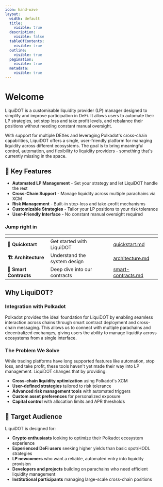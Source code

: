 ```yaml
---
icon: hand-wave
layout:
  width: default
  title:
    visible: true
  description:
    visible: false
  tableOfContents:
    visible: true
  outline:
    visible: true
  pagination:
    visible: true
  metadata:
    visible: true
---
```


# Welcome

LiquiDOT is a customisable liquidity provider (LP) manager designed to simplify and improve participation in DeFi. It allows users to automate their LP strategies, set stop loss and take profit levels, and rebalance their positions without needing constant manual oversight.

With support for multiple DEXes and leveraging Polkadot's cross-chain capabilities, LiquiDOT offers a single, user-friendly platform for managing liquidity across different ecosystems. The goal is to bring meaningful control, automation, and flexibility to liquidity providers - something that's currently missing in the space.

## 🌟 Key Features

* **Automated LP Management** - Set your strategy and let LiquiDOT handle the rest
* **Cross-Chain Support** - Manage liquidity across multiple parachains via XCM
* **Risk Management** - Built-in stop-loss and take-profit mechanisms
* **Customizable Strategies** - Tailor your LP positions to your risk tolerance
* **User-Friendly Interface** - No constant manual oversight required

### Jump right in

<table data-view="cards"><thead><tr><th></th><th></th><th></th><th data-hidden data-card-target data-type="content-ref"></th></tr></thead><tbody><tr><td><strong>🚀 Quickstart</strong></td><td>Get started with LiquiDOT</td><td></td><td><a href="getting-started/quickstart.md">quickstart.md</a></td></tr><tr><td><strong>🏗️ Architecture</strong></td><td>Understand the system design</td><td></td><td><a href="basics/architecture.md">architecture.md</a></td></tr><tr><td><strong>📜 Smart Contracts</strong></td><td>Deep dive into our contracts</td><td></td><td><a href="basics/smart-contracts.md">smart-contracts.md</a></td></tr></tbody></table>

## Why LiquiDOT?

### Integration with Polkadot

Polkadot provides the ideal foundation for LiquiDOT by enabling seamless interaction across chains through smart contract deployment and cross-chain messaging. This allows us to connect with multiple parachains and decentralized exchanges, giving users the ability to manage liquidity across ecosystems from a single interface.

### The Problem We Solve

While trading platforms have long supported features like automation, stop loss, and take profit, these tools haven't yet made their way into LP management. LiquiDOT changes that by providing:

* **Cross-chain liquidity optimization** using Polkadot's XCM
* **User-defined strategies** tailored to risk tolerance
* **Advanced risk management tools** with automated triggers
* **Custom asset preferences** for personalized exposure
* **Capital control** with allocation limits and APR thresholds

## 🎯 Target Audience

LiquiDOT is designed for:

* **Crypto enthusiasts** looking to optimize their Polkadot ecosystem experience
* **Experienced DeFi users** seeking higher yields than basic spot/HODL strategies
* **LP newcomers** who want a reliable, automated entry into liquidity provision
* **Developers and projects** building on parachains who need efficient liquidity management
* **Institutional participants** managing large-scale cross-chain positions
